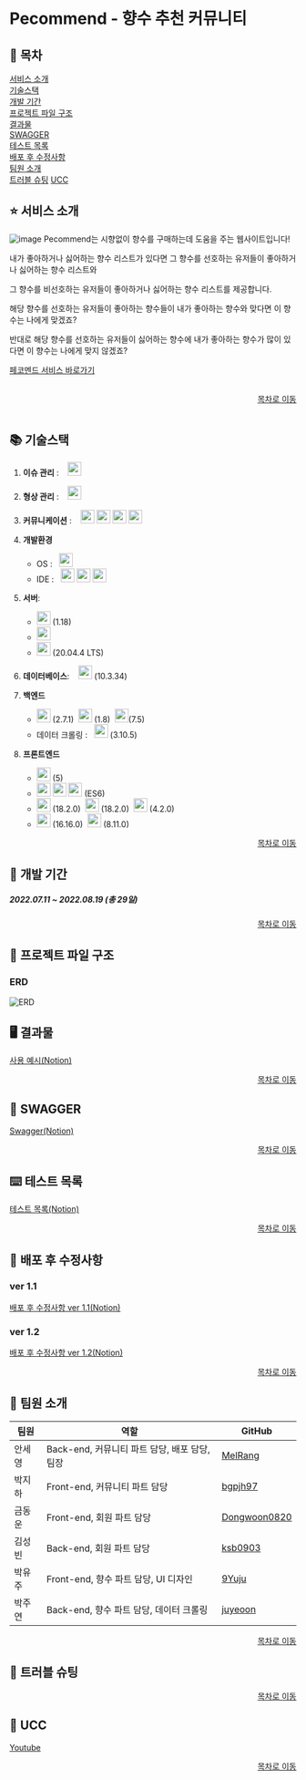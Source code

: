 # Pecommend - 향수 추천 커뮤니티


## :memo: 목차
[서비스 소개](#star-서비스-소개)  
[기술스택](#books-기술스택)  
[개발 기간](#calendar-개발-기간)  
[프로젝트 파일 구조](#file_folder-프로젝트-파일-구조)  
[결과물](#desktop_computer-결과물)  
[SWAGGER](#green_book-swagger)  
[테스트 목록](#keyboard-테스트-목록)  
[배포 후 수정사항](#wrench-배포-후-수정사항)  
[팀원 소개](#bust_in_silhouette-팀원-소개)  
[트러블 슈팅](#dizzy-트러블-슈팅) 
[UCC](#movie_camera-ucc)  


<!-- ----------------------------------------------------------------------------------------------------------- -->



## :star: 서비스 소개

![image](/uploads/7348808649e6e83f52355239c3aa8ae7/image.png)
Pecommend는 시향없이 향수를 구매하는데 도움을 주는 웹사이트입니다!

내가 좋아하거나 싫어하는 향수 리스트가 있다면 그 향수를 선호하는 유저들이 좋아하거나 싫어하는 향수 리스트와

그 향수를 비선호하는 유저들이 좋아하거나 싫어하는 향수 리스트를 제공합니다.

해당 향수를 선호하는 유저들이 좋아하는 향수들이 내가 좋아하는 향수와 맞다면 이 향수는 나에게 맞겠죠?

반대로 해당 향수를 선호하는 유저들이 싫어하는 향수에 내가 좋아하는 향수가 많이 있다면 이 향수는 나에게 맞지 않겠죠?

[페코멘드 서비스 바로가기](https://pecommend.com)

<br/>

<div align=right><a href="#memo-목차">목차로 이동</a></div>
<br/>

## :books: 기술스택

1. **이슈 관리** :&nbsp;&nbsp;&nbsp;&nbsp;<img src="https://img.shields.io/badge/Jira-0052CC?style=for-the-badge&logo=JiraSoftware&logoColor=white" height="24px">  

2. **형상 관리** :&nbsp;&nbsp;&nbsp;&nbsp;<img src="https://img.shields.io/badge/GitLab-FC6D26?style=for-the-badge&logo=GitLab&logoColor=white" height="24px">  

3. **커뮤니케이션** :&nbsp;&nbsp;&nbsp;&nbsp;<img src="https://img.shields.io/badge/Mattermost-0058CC?style=for-the-badge&logo=Mattermost&logoColor=white" height="24px"> <img src="https://img.shields.io/badge/Notion-000000?style=for-the-badge&logo=Notion&logoColor=white" height="24px"> <img src="https://img.shields.io/badge/Discord-5865F2?style=for-the-badge&logo=Discord&logoColor=white" height="24px"> <img src="https://img.shields.io/badge/Webex-00BCEB?style=for-the-badge&logoColor=white" height="24px">  

4. **개발환경**
    + OS :&nbsp;&nbsp;&nbsp;<img src="https://img.shields.io/badge/Windows 10-0078D6?style=for-the-badge&logo=Windows&logoColor=white" height="24px">
    + IDE :&nbsp;&nbsp;&nbsp;<img src="https://img.shields.io/badge/Intellij-000000?style=for-the-badge&logo=IntelliJIDEA&logoColor=white" height="24px"> <img src="https://img.shields.io/badge/Vscode-007ACC?style=for-the-badge&logo=VisualStudioCode&logoColor=white" height="24px"> <img src="https://img.shields.io/badge/Figma-F24E1E?style=for-the-badge&logo=Figma&logoColor=white" height="24px">  

5. **서버**:  
    + <img src="https://img.shields.io/badge/NGINX-009639?style=for-the-badge&logo=NGINX&logoColor=white" height="24px"> (1.18)
    + <img src="https://img.shields.io/badge/Amazon EC2-FF9900?style=for-the-badge&logo=AmazonEC2&logoColor=white" height="24px">
    + <img src="https://img.shields.io/badge/Ubuntu-E95420?style=for-the-badge&logo=Ubuntu&logoColor=white" height="24px"> (20.04.4 LTS) 

6. **데이터베이스**:&nbsp;&nbsp;&nbsp;&nbsp;<img src="https://img.shields.io/badge/mariaDB-003545?style=for-the-badge&logo=mariaDB&logoColor=white" height="24px"> (10.3.34)
    <br/>

7. **백엔드**  
    + <img src="https://img.shields.io/badge/spring boot-6DB33F?style=for-the-badge&logo=SpringBoot&logoColor=white" height="24px"> (2.7.1)&nbsp;&nbsp;<img src="https://img.shields.io/badge/java-007396?style=for-the-badge&logo=java&logoColor=white" height="24px"> (1.8)&nbsp;&nbsp;<img src="https://img.shields.io/badge/Gradle-02303A?style=for-the-badge&logo=Gradle&logoColor=white" height="24px">(7.5) 
    + 데이터 크롤링 :&nbsp;&nbsp;&nbsp;<img src="https://img.shields.io/badge/python-3776AB?style=for-the-badge&logo=python&logoColor=white" height="24px"> (3.10.5)


8. **프론트엔드**
    + <img src="https://img.shields.io/badge/bootstrap-7952B3?style=for-the-badge&logo=bootstrap&logoColor=white" height="24px"> (5)
    + <img src="https://img.shields.io/badge/html5-E34F26?style=for-the-badge&logo=html5&logoColor=white" height="24px"> <img src="https://img.shields.io/badge/css-1572B6?style=for-the-badge&logo=css3&logoColor=white" height="24px"> <img src="https://img.shields.io/badge/javascript-F7DF1E?style=for-the-badge&logo=javascript&logoColor=black" height="24px"> (ES6)
    + <img src="https://img.shields.io/badge/React-61DAFB?style=for-the-badge&logo=react&logoColor=black" height="24px"> (18.2.0)&nbsp;&nbsp;<img src="https://img.shields.io/badge/react bootstrap-61DAFB?style=for-the-badge&logoColor=black" height="24px"> (18.2.0)&nbsp;&nbsp;<img src="https://img.shields.io/badge/Redux-764ABC?style=for-the-badge&logo=Redux&logoColor=black" height="24px"> (4.2.0)
    + <img src="https://img.shields.io/badge/node.js-339933?style=for-the-badge&logo=Node.js&logoColor=white" height="24px"> (16.16.0)&nbsp;&nbsp;<img src="https://img.shields.io/badge/npm-CB3837?style=for-the-badge&logo=npm&logoColor=white" height="24px"> (8.11.0)

<div align=right><a href="#memo-목차">목차로 이동</a></div>

<!-- ----------------------------------------------------------------------------------------------------------- -->

## :calendar: 개발 기간
##### 2022.07.11 ~ 2022.08.19 (총 29일)



<div align=right><a href="#memo-목차">목차로 이동</a></div>
<!-- ----------------------------------------------------------------------------------------------------------- -->

## :file_folder: 프로젝트 파일 구조



### ERD
![ERD](https://user-images.githubusercontent.com/62234293/194756819-38c05f0a-cf55-4907-b198-6fa8423da400.png)


<!-- ----------------------------------------------------------------------------------------------------------- -->



## :desktop_computer: 결과물
[사용 예시(Notion)](https://www.notion.so/98ad2045e4424564954e5969f1823d66)

<div align=right><a href="#memo-목차">목차로 이동</a></div>

<!-- ----------------------------------------------------------------------------------------------------------- -->

## :green_book: SWAGGER
[Swagger(Notion)](https://bouncy-freedom-637.notion.site/Swagger-0803536ccdfa44a7b0b671831808a28e)

<div align=right><a href="#memo-목차">목차로 이동</a></div>

<!-- ----------------------------------------------------------------------------------------------------------- -->

## :keyboard: 테스트 목록
[테스트 목록(Notion)](https://bouncy-freedom-637.notion.site/Git-1499c9a824d14abeb8fff6619992947e)

<div align=right><a href="#memo-목차">목차로 이동</a></div>

<!-- ----------------------------------------------------------------------------------------------------------- -->


## :wrench: 배포 후 수정사항

### ver 1.1
[배포 후 수정사항 ver 1.1(Notion)](https://bouncy-freedom-637.notion.site/ver-1-1-8a6d6fd61657409faf7c276d2526b37e)

### ver 1.2
[배포 후 수정사항 ver 1.2(Notion)](https://bouncy-freedom-637.notion.site/ver-1-2-81a182628f2a4ac5bfd7d4fb46352c03)

<div align=right><a href="#memo-목차">목차로 이동</a></div>

<!-- ----------------------------------------------------------------------------------------------------------- -->


## :bust_in_silhouette: 팀원 소개

| 팀원   | 역할                              | GitHub                              |
| ------ | --------------------------------- | --------------------------------- |
| 안세영 | Back-end, 커뮤니티 파트 담당, 배포 담당, 팀장 | [MelRang](https://github.com/melrang)  |
| 박지하 | Front-end, 커뮤니티 파트 담당 | [bgpjh97](https://github.com/bgpjh) |
| 금동운 | Front-end, 회원 파트 담당 | [Dongwoon0820](https://github.com/Dongwoon0820) |
| 김성빈 | Back-end, 회원 파트 담당 | [ksb0903](https://github.com/ksb0903) |
| 박유주 | Front-end, 향수 파트 담당, UI 디자인 | [9Yuju](https://github.com/9Yuju)   |
| 박주연 | Back-end, 향수 파트 담당, 데이터 크롤링 | [juyeoon](https://github.com/juyeoon)  |


<div align=right><a href="#memo-목차">목차로 이동</a></div>

<!-- ----------------------------------------------------------------------------------------------------------- -->

## :dizzy: 트러블 슈팅


<div align=right><a href="#memo-목차">목차로 이동</a></div>

<!-- ----------------------------------------------------------------------------------------------------------- -->


## :movie_camera: UCC

[Youtube](https://youtu.be/YY50tJs5ocI)


<div align=right><a href="#memo-목차">목차로 이동</a></div>
